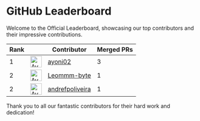 
# GitHub Leaderboard

Welcome to the Official Leaderboard, showcasing our top contributors and their impressive contributions.

| Rank || Contributor | Merged PRs |
| ---- | -- |----------- | ---------- |
| 1 | <img src='https://avatars.githubusercontent.com/u/105247084?v=4' alt='Avatar' width='30' height='30'> | [ayoni02](https://github.com/ayoni02) | 3 |
| 2 | <img src='https://avatars.githubusercontent.com/u/110293491?v=4' alt='Avatar' width='30' height='30'> | [Leommm-byte](https://github.com/Leommm-byte) | 1 |
| 2 | <img src='https://avatars.githubusercontent.com/u/39243097?v=4' alt='Avatar' width='30' height='30'> | [andrefpoliveira](https://github.com/andrefpoliveira) | 1 |

Thank you to all our fantastic contributors for their hard work and dedication!

